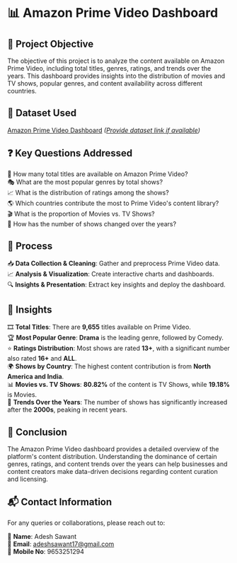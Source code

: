 
# 📊 Amazon Prime Video Dashboard  

## 🎯 Project Objective  
The objective of this project is to analyze the content available on Amazon Prime Video, including total titles, genres, ratings, and trends over the years. This dashboard provides insights into the distribution of movies and TV shows, popular genres, and content availability across different countries.  



## 📂 Dataset Used  
[Amazon Prime Video Dashboard](#) *([Provide dataset link if available](https://github.com/Adesh282001/Amazon-Prime-DashBoard/blob/main/amazon_prime_titles.csv%20(1).zip))*  



## ❓ Key Questions Addressed  

🔢 How many total titles are available on Amazon Prime Video?  
🎭 What are the most popular genres by total shows?  
📈 What is the distribution of ratings among the shows?  
🌎 Which countries contribute the most to Prime Video's content library?  
🎬 What is the proportion of Movies vs. TV Shows?  
📆 How has the number of shows changed over the years?  



## 🔄 Process  

📥 **Data Collection & Cleaning**: Gather and preprocess Prime Video data.  
📈 **Analysis & Visualization**: Create interactive charts and dashboards.  
🔍 **Insights & Presentation**: Extract key insights and deploy the dashboard.  



## 🔎 Insights  

🎞 **Total Titles**: There are **9,655** titles available on Prime Video.  
🏆 **Most Popular Genre**: **Drama** is the leading genre, followed by Comedy.  
⭐ **Ratings Distribution**: Most shows are rated **13+**, with a significant number also rated **16+** and **ALL**.  
🌍 **Shows by Country**: The highest content contribution is from **North America and India**.  
📊 **Movies vs. TV Shows**: **80.82%** of the content is TV Shows, while **19.18%** is Movies.  
📆 **Trends Over the Years**: The number of shows has significantly increased after the **2000s**, peaking in recent years.  



## 🏁 Conclusion  

The Amazon Prime Video dashboard provides a detailed overview of the platform's content distribution. Understanding the dominance of certain genres, ratings, and content trends over the years can help businesses and content creators make data-driven decisions regarding content curation and licensing.  



## 📬 Contact Information  
For any queries or collaborations, please reach out to:  

👤 **Name**: Adesh Sawant  
📧 **Email**: adeshsawant17@gmail.com  
📱 **Mobile No**: 9653251294  

